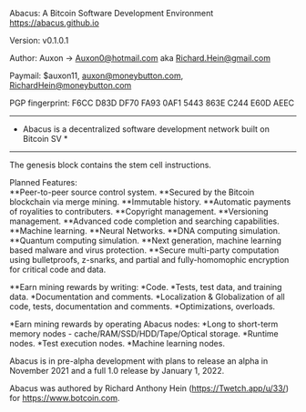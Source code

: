 Abacus:  A Bitcoin Software Development Environment
https://abacus.github.io

Version:  v0.1.0.1

Author:  Auxon -> Auxon0@hotmail.com aka Richard.Hein@gmail.com

Paymail:  $auxon11, auxon@moneybutton.com, RichardHein@moneybutton.com

PGP fingerprint:  F6CC D83D DF70 FA93 0AF1 5443 863E C244 E60D AEEC

*******************************************************************************
*  Abacus is a decentralized software development network built on Bitcoin SV *
*******************************************************************************

The genesis block contains the stem cell instructions. 
 
Planned Features:  
**Peer-to-peer source control system.
**Secured by the Bitcoin blockchain via merge mining.
**Immutable history.
**Automatic payments of royalities to contributers.
**Copyright management.
**Versioning management.
**Advanced code completion and searching capabilities.
**Machine learning.
**Neural Networks.
**DNA computing simulation.
**Quantum computing simulation.
**Next generation, machine learning based malware and virus protection.
**Secure multi-party computation using bulletproofs, z-snarks, and partial and fully-homomophic encryption for critical code and data.
 
 
**Earn mining rewards by writing:
    *Code.
    *Tests, test data, and training data.
    *Documentation and comments.
    *Localization & Globalization of all code, tests, documentation and comments.
    *Optimizations, overloads.
    
*Earn mining rewards by operating Abacus nodes:
    *Long to short-term memory nodes - cache/RAM/SSD/HDD/Tape/Optical storage.
    *Runtime nodes.
    *Test execution nodes.
    *Machine learning nodes.
    
Abacus is in pre-alpha development with plans to release an alpha in November 2021 and a full 1.0 release by January 1, 2022.

Abacus was authored by Richard Anthony Hein (https://Twetch.app/u/33/) for https://www.botcoin.com.
